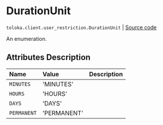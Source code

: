 # DurationUnit
`toloka.client.user_restriction.DurationUnit` | [Source code](https://github.com/Toloka/toloka-kit/blob/v1.2.0/src/client/user_restriction.py#L17)

An enumeration.

## Attributes Description

| Name | Value | Description |
| :------| :-----------| :----------| 
`MINUTES`|'MINUTES'|
`HOURS`|'HOURS'|
`DAYS`|'DAYS'|
`PERMANENT`|'PERMANENT'|
